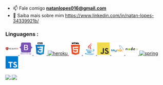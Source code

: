  - 📫 Fale comigo **natanlopes016@gmail.com**
- 📄 Saiba mais sobre mim https://www.linkedin.com/in/natan-lopes-34339921b/

<h3 align="left">Linguagens :</h3>
<p align="left"> <a href="https://angular.io" target="_blank" rel="noreferrer"> <img src="https://raw.githubusercontent.com/devicons/devicon/master/icons/angularjs/angularjs-original-wordmark.svg" alt="angularjs" width="40" height="40"/> </a> <a href="https://getbootstrap.com" target="_blank" rel="noreferrer"> <img src="https://raw.githubusercontent.com/devicons/devicon/master/icons/bootstrap/bootstrap-plain-wordmark.svg" alt="bootstrap" width="40" height="40"/> </a> <a href="https://www.w3schools.com/css/" target="_blank" rel="noreferrer"> <img src="https://raw.githubusercontent.com/devicons/devicon/master/icons/css3/css3-original-wordmark.svg" alt="css3" width="40" height="40"/> </a> <a href="https://heroku.com" target="_blank" rel="noreferrer"> <img src="https://www.vectorlogo.zone/logos/heroku/heroku-icon.svg" alt="heroku" width="40" height="40"/> </a> <a href="https://www.w3.org/html/" target="_blank" rel="noreferrer"> <img src="https://raw.githubusercontent.com/devicons/devicon/master/icons/html5/html5-original-wordmark.svg" alt="html5" width="40" height="40"/> </a> <a href="https://www.java.com" target="_blank" rel="noreferrer"> <img src="https://raw.githubusercontent.com/devicons/devicon/master/icons/java/java-original.svg" alt="java" width="40" height="40"/> </a> <a href="https://developer.mozilla.org/en-US/docs/Web/JavaScript" target="_blank" rel="noreferrer"> <img src="https://raw.githubusercontent.com/devicons/devicon/master/icons/javascript/javascript-original.svg" alt="javascript" width="40" height="40"/> </a> <a href="https://www.mysql.com/" target="_blank" rel="noreferrer"> <img src="https://raw.githubusercontent.com/devicons/devicon/master/icons/mysql/mysql-original-wordmark.svg" alt="mysql" width="40" height="40"/> </a> <a href="https://nodejs.org" target="_blank" rel="noreferrer"> <img src="https://raw.githubusercontent.com/devicons/devicon/master/icons/nodejs/nodejs-original-wordmark.svg" alt="nodejs" width="40" height="40"/> </a> <a href="https://spring.io/" target="_blank" rel="noreferrer"> <img src="https://www.vectorlogo.zone/logos/springio/springio-icon.svg" alt="spring" width="40" height="40"/> </a> <a href="https://www.typescriptlang.org/" target="_blank" rel="noreferrer"> <img src="https://raw.githubusercontent.com/devicons/devicon/master/icons/typescript/typescript-original.svg" alt="typescript" width="40" height="40"/> </a> </p>

<!--
<p> <img align = "left" src = "https://github-readme-stats.vercel.app/api/top-langs?username=natxn&show_icons=true&locale=en&layout=compact" alt = "natxn" /> </p>

<p> & nbsp; <img align = "center" src = "https://github-readme-stats.vercel.app/api?username=natxn&show_icons=true&locale=en" alt = "natxn" /> </p>

<p> <img align = "center" src = "https://github-readme-streak-stats.herokuapp.com/?user=natxn&" alt = "natxn" /> </p>
-->

  <a href="https://github.com/Natxn">
  <img height = "180em" align = "center" src = "https://github-readme-stats.vercel.app/api?username=Natxn&show_icons=true&theme=react&include_all_commits=true&count_private=true" />
  <img height = "180em" align = "center" src = "https://github-readme-stats.vercel.app/api/top-langs/?username=Natxn&layout=compact&langs_count=7&theme=react" />
